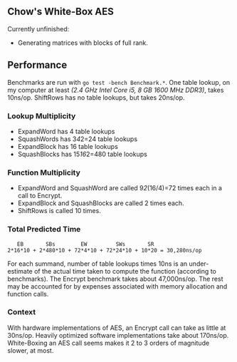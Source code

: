 Chow's White-Box AES
--------------------

Currently unfinished:

- Generating matrices with blocks of full rank.

## Performance

Benchmarks are run with `go test -bench Benchmark.*`. One table lookup, on my computer at least *(2.4 GHz Intel Core i5,
8 GB 1600 MHz DDR3)*, takes 10ns/op. ShiftRows has no table lookups, but takes 20ns/op.


### Lookup Multiplicity

- ExpandWord has 4 table lookups
- SquashWords has 3*4*2=24 table lookups
- ExpandBlock has 16 table lookups
- SquashBlocks has 15*16*2=480 table lookups


### Function Multiplicity

- ExpandWord and SquashWord are called 9*2*(16/4)=72 times each in a call to Encrypt.
- ExpandBlock and SquashBlocks are called 2 times each.
- ShiftRows is called 10 times.


### Total Predicted Time

```
   EB       SBs        EW         SWs       SR
2*16*10 + 2*480*10 + 72*4*10 + 72*24*10 + 10*20 = 30,280ns/op
```

For each summand, number of table lookups times 10ns is an under-estimate of the actual time taken to compute the
function (according to benchmarks). The Encrypt benchmark takes about 47,000ns/op. The rest may be accounted for by
expenses associated with memory allocation and function calls.


### Context

With hardware implementations of AES, an Encrypt call can take as little at 30ns/op.  Heavily optimized software
implementations take about 170ns/op.  White-Boxing an AES call seems makes it 2 to 3 orders of magnitude slower, at
most.
